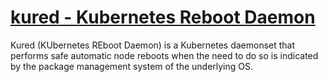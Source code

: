 # [kured - Kubernetes Reboot Daemon](https://github.com/kubereboot/kured)

Kured (KUbernetes REboot Daemon) is a Kubernetes daemonset that performs safe automatic node reboots
when the need to do so is indicated by the package management system of the underlying OS.
